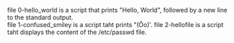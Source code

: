 file 0-hello_world is a script that prints "Hello, World", followed by a new line to the standard output.  
file 1-confused_smiley is a script taht prints "(Ôo)'.
file 2-hellofile is a script taht displays the content of the /etc/passwd file.
